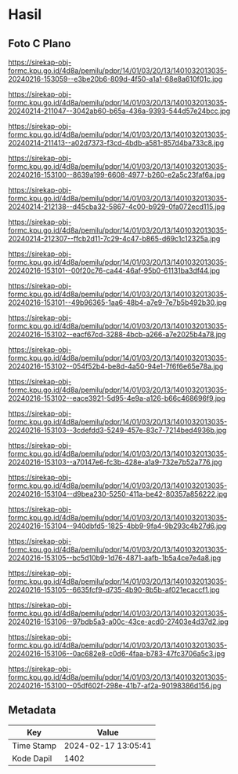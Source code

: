 # Hasil

## Foto C Plano

https://sirekap-obj-formc.kpu.go.id/4d8a/pemilu/pdpr/14/01/03/20/13/1401032013035-20240216-153059--e3be20b6-809d-4f50-a1a1-68e8a610f01c.jpg

https://sirekap-obj-formc.kpu.go.id/4d8a/pemilu/pdpr/14/01/03/20/13/1401032013035-20240214-211047--3042ab60-b65a-436a-9393-544d57e24bcc.jpg

https://sirekap-obj-formc.kpu.go.id/4d8a/pemilu/pdpr/14/01/03/20/13/1401032013035-20240214-211413--a02d7373-f3cd-4bdb-a581-857d4ba733c8.jpg

https://sirekap-obj-formc.kpu.go.id/4d8a/pemilu/pdpr/14/01/03/20/13/1401032013035-20240216-153100--8639a199-6608-4977-b260-e2a5c23faf6a.jpg

https://sirekap-obj-formc.kpu.go.id/4d8a/pemilu/pdpr/14/01/03/20/13/1401032013035-20240214-212138--d45cba32-5867-4c00-b929-0fa072ecd115.jpg

https://sirekap-obj-formc.kpu.go.id/4d8a/pemilu/pdpr/14/01/03/20/13/1401032013035-20240214-212307--ffcb2d11-7c29-4c47-b865-d69c1c12325a.jpg

https://sirekap-obj-formc.kpu.go.id/4d8a/pemilu/pdpr/14/01/03/20/13/1401032013035-20240216-153101--00f20c76-ca44-46af-95b0-61131ba3df44.jpg

https://sirekap-obj-formc.kpu.go.id/4d8a/pemilu/pdpr/14/01/03/20/13/1401032013035-20240216-153101--49b96365-1aa6-48b4-a7e9-7e7b5b492b30.jpg

https://sirekap-obj-formc.kpu.go.id/4d8a/pemilu/pdpr/14/01/03/20/13/1401032013035-20240216-153102--eacf67cd-3288-4bcb-a266-a7e2025b4a78.jpg

https://sirekap-obj-formc.kpu.go.id/4d8a/pemilu/pdpr/14/01/03/20/13/1401032013035-20240216-153102--054f52b4-be8d-4a50-94e1-7f6f6e65e78a.jpg

https://sirekap-obj-formc.kpu.go.id/4d8a/pemilu/pdpr/14/01/03/20/13/1401032013035-20240216-153102--eace3921-5d95-4e9a-a126-b66c468696f9.jpg

https://sirekap-obj-formc.kpu.go.id/4d8a/pemilu/pdpr/14/01/03/20/13/1401032013035-20240216-153103--3cdefdd3-5249-457e-83c7-7214bed4936b.jpg

https://sirekap-obj-formc.kpu.go.id/4d8a/pemilu/pdpr/14/01/03/20/13/1401032013035-20240216-153103--a70147e6-fc3b-428e-a1a9-732e7b52a776.jpg

https://sirekap-obj-formc.kpu.go.id/4d8a/pemilu/pdpr/14/01/03/20/13/1401032013035-20240216-153104--d9bea230-5250-411a-be42-80357a856222.jpg

https://sirekap-obj-formc.kpu.go.id/4d8a/pemilu/pdpr/14/01/03/20/13/1401032013035-20240216-153104--940dbfd5-1825-4bb9-9fa4-9b293c4b27d6.jpg

https://sirekap-obj-formc.kpu.go.id/4d8a/pemilu/pdpr/14/01/03/20/13/1401032013035-20240216-153105--bc5d10b9-1d76-4871-aafb-1b5a4ce7e4a8.jpg

https://sirekap-obj-formc.kpu.go.id/4d8a/pemilu/pdpr/14/01/03/20/13/1401032013035-20240216-153105--6635fcf9-d735-4b90-8b5b-af021ecaccf1.jpg

https://sirekap-obj-formc.kpu.go.id/4d8a/pemilu/pdpr/14/01/03/20/13/1401032013035-20240216-153106--97bdb5a3-a00c-43ce-acd0-27403e4d37d2.jpg

https://sirekap-obj-formc.kpu.go.id/4d8a/pemilu/pdpr/14/01/03/20/13/1401032013035-20240216-153106--0ac682e8-c0d6-4faa-b783-47fc3706a5c3.jpg

https://sirekap-obj-formc.kpu.go.id/4d8a/pemilu/pdpr/14/01/03/20/13/1401032013035-20240216-153100--05df602f-298e-41b7-af2a-90198386d156.jpg


## Metadata

| Key        | Value               |
| ---------- | ------------------- |
| Time Stamp | 2024-02-17 13:05:41 |
| Kode Dapil | 1402                |




